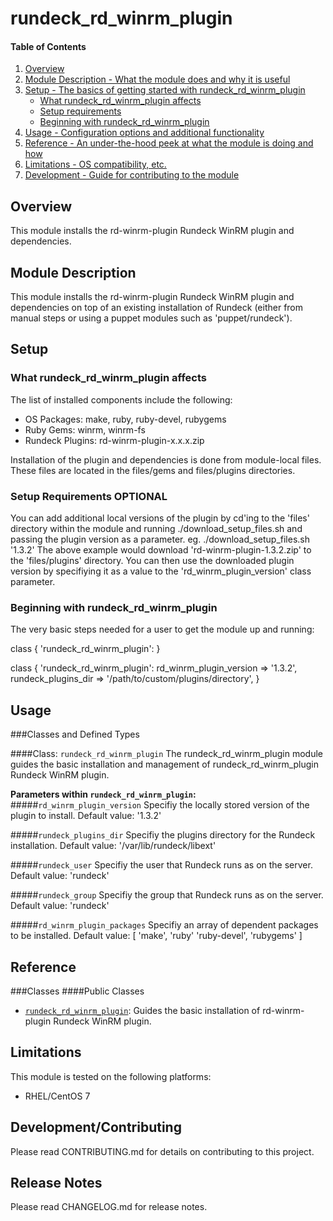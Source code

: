 # rundeck_rd_winrm_plugin

#### Table of Contents

1. [Overview](#overview)
2. [Module Description - What the module does and why it is useful](#module-description)
3. [Setup - The basics of getting started with rundeck_rd_winrm_plugin](#setup)
    * [What rundeck_rd_winrm_plugin affects](#what-rundeck_rd_winrm_plugin-affects)
    * [Setup requirements](#setup-requirements)
    * [Beginning with rundeck_rd_winrm_plugin](#beginning-with-rundeck_rd_winrm_plugin)
4. [Usage - Configuration options and additional functionality](#usage)
5. [Reference - An under-the-hood peek at what the module is doing and how](#reference)
5. [Limitations - OS compatibility, etc.](#limitations)
6. [Development - Guide for contributing to the module](#development)

## Overview

This module installs the rd-winrm-plugin Rundeck WinRM plugin and dependencies.

## Module Description

This module installs the rd-winrm-plugin Rundeck WinRM plugin and dependencies
on top of an existing installation of Rundeck (either from
manual steps or using a puppet modules such as 'puppet/rundeck').

## Setup

### What rundeck_rd_winrm_plugin affects

The list of installed components include the following:
* OS Packages: make, ruby, ruby-devel, rubygems
* Ruby Gems: winrm, winrm-fs
* Rundeck Plugins: rd-winrm-plugin-x.x.x.zip

Installation of the plugin and dependencies is done from module-local files.
These files are located in the files/gems and files/plugins directories.

### Setup Requirements **OPTIONAL**

You can add additional local versions of the plugin by cd'ing to
the 'files' directory within the module and running
./download_setup_files.sh and passing the plugin version as a parameter.
  eg. ./download_setup_files.sh '1.3.2'
The above example would download 'rd-winrm-plugin-1.3.2.zip' to the
'files/plugins' directory. You can then use the downloaded plugin version by
specifiying it as a value to the 'rd_winrm_plugin_version' class parameter.

### Beginning with rundeck_rd_winrm_plugin

The very basic steps needed for a user to get the module up and running:

class { 'rundeck_rd_winrm_plugin': }

class { 'rundeck_rd_winrm_plugin':
  rd_winrm_plugin_version => '1.3.2',
  rundeck_plugins_dir     => '/path/to/custom/plugins/directory',
}

## Usage

###Classes and Defined Types

####Class: `rundeck_rd_winrm_plugin`
The rundeck_rd_winrm_plugin module guides the basic installation and management of rundeck_rd_winrm_plugin Rundeck WinRM plugin.

**Parameters within `rundeck_rd_winrm_plugin`:**
#####`rd_winrm_plugin_version`
Specifiy the locally stored version of the plugin to install.
Default value: '1.3.2'

#####`rundeck_plugins_dir`
Specifiy the plugins directory for the Rundeck installation.
Default value: '/var/lib/rundeck/libext'

#####`rundeck_user`
Specifiy the user that Rundeck runs as on the server.
Default value: 'rundeck'

#####`rundeck_group`
Specifiy the group that Rundeck runs as on the server.
Default value: 'rundeck'

#####`rd_winrm_plugin_packages`
Specifiy an array of dependent packages to be installed.
Default value: [ 'make', 'ruby' 'ruby-devel', 'rubygems' ]

## Reference

###Classes
####Public Classes
* [`rundeck_rd_winrm_plugin`](#class-rundeck_rd_winrm_plugin): Guides the basic installation of rd-winrm-plugin Rundeck WinRM plugin.

## Limitations

This module is tested on the following platforms:

* RHEL/CentOS 7

## Development/Contributing

Please read CONTRIBUTING.md for details on contributing to this project.

## Release Notes

Please read CHANGELOG.md for release notes.
